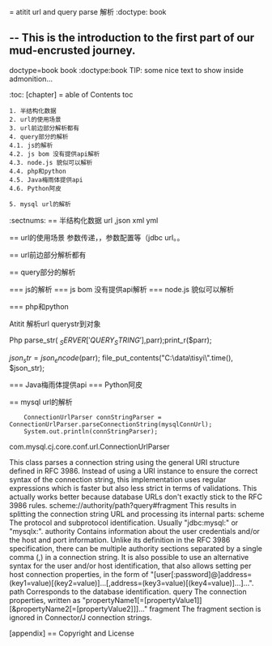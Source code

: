 = atitit url and  query parse 解析
:doctype: book

 
--
This is the introduction to the first part of our mud-encrusted journey.
--
doctype=book
<doctype>book</doctype>
:doctype:book
TIP:  some nice text to show inside admonition...
  
:toc:
[chapter]
= able of Contents  toc

	1. 半结构化数据
	2. url的使用场景
	3. url前边部分解析都有
	4. query部分的解析 
	4.1. js的解析
	4.2. js bom 没有提供api解析
	4.3. node.js 貌似可以解析
	4.4. php和python
	4.5. Java梅雨体提供api
	4.6. Python阿皮
	 
	5. mysql url的解析

  


:sectnums:
== 半结构化数据
url ,json xml yml

 
== url的使用场景
参数传递，，参数配置等（jdbc url。。

== url前边部分解析都有

== query部分的解析

=== js的解析
=== js bom 没有提供api解析
=== node.js 貌似可以解析

=== php和python

Atitit 解析url querystr到对象

Php
parse_str( $_SERVER[ 'QUERY_STRING' ],$parr);print_r($parr);

  $json_str=json_encode($parr);
file_put_contents("C:\\data\\tisyi\\".time(), $json_str);


=== Java梅雨体提供api
=== Python阿皮


== mysql url的解析

		ConnectionUrlParser connStringParser = ConnectionUrlParser.parseConnectionString(mysqlConnUrl);
		System.out.println(connStringParser);


com.mysql.cj.core.conf.url.ConnectionUrlParser

This class parses a connection string using the general URI structure defined in RFC 3986. Instead of using a URI instance to ensure the correct syntax of the connection string, this implementation uses regular expressions which is faster but also less strict in terms of validations. This actually works better because database URLs don't exactly stick to the RFC 3986 rules. 
scheme://authority/path?query#fragment 
This results in splitting the connection string URL and processing its internal parts: 
scheme
The protocol and subprotocol identification. Usually "jdbc:mysql:" or "mysqlx:".
authority
Contains information about the user credentials and/or the host and port information. Unlike its definition in the RFC 3986 specification, there can be multiple authority sections separated by a single comma (,) in a connection string. It is also possible to use an alternative syntax for the user and/or host identification, that also allows setting per host connection properties, in the form of "[user[:password]@]address=(key1=value)[(key2=value)]...[,address=(key3=value)[(key4=value)]...]...".
path
Corresponds to the database identification.
query
The connection properties, written as "propertyName1[=[propertyValue1]][&propertyName2[=[propertyValue2]]]..."
fragment
The fragment section is ignored in Connector/J connection strings.

[appendix]
== Copyright and License